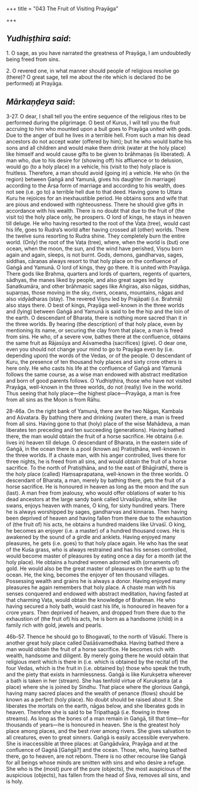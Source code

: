 +++
title = "043 The Fruit of Visiting Prayāga"

+++
 

## *Yudhiṣṭhira said*:

1\. O sage, as you have narrated the greatness of Prayāga, I am undoubtedly being freed from sins.

2\. O revered one, in what manner should people of religious resolve go (there)? O great sage, tell me about the rite which is declared (to be performed) at Prayāga.

## *Mārkaṇḍeya said*:

3-27. O dear, I shall tell you the entire sequence of the religious rites to be performed during the pilgrimage. O best of Kurus, I will tell you the fruit accruing to him who mounted upon a bull goes to Prayāga united with gods. Due to the anger of bull he lives in a terrible hell. From such a man his dead ancestors do not accept water (offered by him); but he who would bathe his sons and all children and would make them drink (water at the holy place) like himself and would cause gifts to be given to brāhmaṇas (is liberated). A man who, due to his desire for (showing off) his affluence or to delusion, would go (to a holy place) in a vehicle, his (visit to the) holy place is fruitless. Therefore, a man should avoid (going in) a vehicle. He who (in the region) between Gaṅgā and Yamunā, gives his daughter (in marriage) according to the Ārṣa form of marriage and according to his wealth, does not see (i.e. go to) a terrible hell due to that deed. Having gone to Uttara Kuru he rejoices for an inexhaustible period. He obtains sons and wife that are pious and endowed with righteousness. There he should give gifts in accordance with his wealth. There is no doubt that due to the fruit of (the visit to) the holy place only, he prospers. O lord of kings, he stays in heaven till deluge. He who having resorted to the root of the Vaṭa (tree), would cast his life, goes to Rudra’s world after having crossed all (other) worlds. There the twelve suns resorting to Rudra shine. They completely burn the entire world. (Only) the root of the Vaṭa (tree), where, when the world is (but) one ocean, when the moon, the sun, and the wind have perished, Viṣṇu born again and again, sleeps, is not burnt. Gods, demons, gandharvas, sages, siddhas, cāraṇas always resort to that holy place on the confluence of Gaṅgā and Yamunā. O lord of kings, they go there. It is united with Prayāga. There gods like Brahma, quarters and lords of quarters, regents of quarters, sādhyas, the manes liked by people, and also great sages led by Sanatkumāra, and other brāhmaṇic sages like Aṅgiras, also nāgas, siddhas, suparṇas, those moving in the sky, rivers, oceans, mountains, nāgas and also vidyādharas (stay). The revered Viṣṇu led by Prajāpati (i.e. Brahmā) also stays there. O best of kings, Prayāga well-known in the three worlds and (lying) between Gaṅgā and Yamunā is said to be the hip and the loin of the earth. O descendant of Bharata, there is nothing more sacred than it in the three worlds. By hearing (the description) of that holy place, even by mentioning its name, or securing the clay from that place, a man is freed from sins. He who, of a severe vow, bathes there at the confluence, obtains the same fruit as Rājasūya and Aśvamedha (sacrifices) (give). O dear one, even you should not change your mind to go to Prayāga even by (i.e. depending upon) the words of the Vedas, or of the people. O descendant of Kuru, the presence of ten thousand holy places and sixty crore others is here only. He who casts his life at the confluence of Gaṅgā and Yamunā follows the same course, as a wise man endowed with abstract meditation and born of good parents follows. O Yudhiṣṭhira, those who have not visited Prayāga, well-known in the three worlds, do not (really) live in the world. Thus seeing that holy place—the highest place—Prayāga, a man is free from all sins as the Moon is from Rāhu.

28-46a. On the right bank of Yamunā, there are the two Nāgas, Kambala and Aśvatara. By bathing there and drinking (water) there, a man is freed from all sins. Having gone to that (holy) place of the wise Mahādeva, a man liberates ten preceding and ten succeeding (generations). Having bathed there, the man would obtain the fruit of a horse sacrifice. He obtains (i.e. lives in) heaven till deluge. O descendant of Bharata, in the eastern side of Gaṅgā, in the ocean there is a pool (known as) Pratiṣṭhāna, well-known in the three worlds. If a chaste man, with his anger controlled, lives there for three nights, he is freed from all sins, and would obtain the fruit of a horse sacrifice. To the north of Pratiṣṭhāna, and to the east of Bhāgīrathī, there is the holy place (called) Haṃsaprapatana, well-known in the three worlds. O descendant of Bharata, a man, merely by bathing there, gets the fruit of a horse sacrifice. He is honoured in heaven as long as the moon and the sun (last). A man free from jealousy, who would offer oblations of water to his dead ancestors at the large sandy bank called Urvaśīpulina, white like swans, enjoys heaven with manes, O king, for sixty hundred years. There he is always worshipped by sages, gandharvas and kinnaras. Then having been deprived of heaven and having fallen from there due to the exhaustion of (the fruit of) his acts, he obtains a hundred maidens like Urvaśī. O king, he becomes an enjoyer (i.e. a master) of a hundred thousand cows. He is awakened by the sound of a girdle and anklets. Having enjoyed many pleasures, he gets (i.e. goes) to that holy place again. He who has the seat of the Kuśa grass, who is always restrained and has his senses controlled, would become master of pleasures by eating once a day for a month (at the holy place). He obtains a hundred women adorned with (ornaments of) gold. He would also be the great master of pleasures on the earth up to the ocean. He, the king, becomes the enjoyer of ten thousand villages. Possessing wealth and grains he is always a donor. Having enjoyed many pleasures he again remembers that holy place. A chaste man with his senses conquered and endowed with abstract meditation, having fasted at that charming Vaṭa, would obtain the knowledge of Brahman. He who having secured a holy bath, would cast his life, is honoured in heaven for a crore years. Then deprived of heaven, and dropped from there due to the exhaustion of (the fruit of) his acts, he is born as a handsome (child) in a family rich with gold, jewels and pearls.

46b-57. Thence he should go to Bhogavatī, to the north of Vāsukī. There is another great holy place called Daśāśvamedhaka. Having bathed there a man would obtain the fruit of a horse sacrifice. He becomes rich with wealth, handsome and diligent. By merely going there he would obtain that religious merit which is there in (i.e. which is obtained by the recital of) the four Vedas, which is the fruit in (i.e. obtained by) those who speak the truth, and the piety that exists in harmlessness. Gaṅgā is like Kurukṣetra wherever a bath is taken in her (stream). She has tenfold virtue of Kurukṣetra (at a place) where she is joined by Sindhu. That place where the glorious Gaṅgā, having many sacred places and the wealth of penance (flows) should be known as a perfect (holy place). No doubt should be raised about it. She liberates the mortals on the earth, nāgas below, and she liberates gods in heaven. Therefore she is said to be Tripathagā (i.e. flowing in three streams). As long as the bones of a man remain in Gaṅgā, till that time—for thousands of years—he is honoured in heaven. She is the greatest holy place among places, and the best river among rivers. She gives salvation to all creatures, even to great sinners. Gaṅgā is easily accessible everywhere. She is inaccessible at three places: at Gaṅgādvāra, Prayāga and at the confluence of Gagṅā [Gaṅgā?] and the ocean. Those, who, having bathed there, go to heaven, are not reborn. There is no other recourse like Gaṅgā for all beings whose minds are smitten with sins and who desire a refuge. She who is the (most) pure of the pure (objects), the most auspicious of the auspicious (objects), has fallen from the head of Śiva, removes all sins, and is holy.


